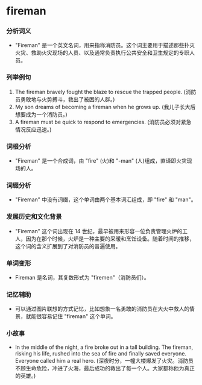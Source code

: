 # fireman

### 分析词义

  

*   "Fireman" 是一个英文名词，用来指称消防员。这个词主要用于描述那些扑灭火灾、救助火灾现场的人员、以及通常负责执行公共安全和卫生规定的专职人员。

  

### 列举例句

  

1.  The fireman bravely fought the blaze to rescue the trapped people. (消防员勇敢地与火势搏斗，救出了被困的人群。)
2.  My son dreams of becoming a fireman when he grows up. (我儿子长大后想要成为一个消防员。)
3.  A fireman must be quick to respond to emergencies. (消防员必须对紧急情况反应迅速。)

  

### 词根分析

  

*   "Fireman" 是一个合成词，由 "fire" (火)和 "-man" (人)组成，直译即火灾现场的人。

  

### 词缀分析

  

*   "Fireman" 中没有词缀，这个单词由两个基本词汇组成，即 "fire" 和 "man"。

  

### 发展历史和文化背景

  

*   "Fireman" 这个词出现在 14 世纪，最早被用来形容一位负责管理火炉的工人，因为在那个时候，火炉是一种主要的采暖和烹饪设备。随着时间的推移，这个词的含义扩展到了对消防员的普遍使用。

  

### 单词变形

  

*   Fireman 是名词，其复数形式为 "firemen"（消防员们）。

  

### 记忆辅助

  

*   可以通过图片联想的方式记忆，比如想象一名勇敢的消防员在大火中救人的情景，就能很容易记住 "fireman" 这个单词。

  

### 小故事

  

*   In the middle of the night, a fire broke out in a tall building. The fireman, risking his life, rushed into the sea of fire and finally saved everyone. Everyone called him a real hero. (深夜时分，一幢大楼爆发了火灾。消防员不顾生命危险，冲进了火海，最后成功的救出了每一个人。大家都称他为真正的英雄。)
